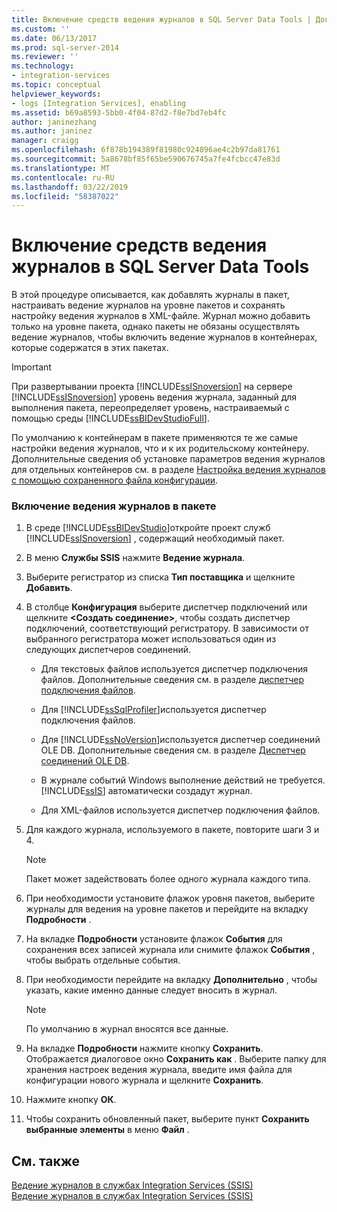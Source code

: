 ```yaml
---
title: Включение средств ведения журналов в SQL Server Data Tools | Документация Майкрософт
ms.custom: ''
ms.date: 06/13/2017
ms.prod: sql-server-2014
ms.reviewer: ''
ms.technology:
- integration-services
ms.topic: conceptual
helpviewer_keywords:
- logs [Integration Services], enabling
ms.assetid: b69a8593-5bb0-4f04-87d2-f8e7bd7eb4fc
author: janinezhang
ms.author: janinez
manager: craigg
ms.openlocfilehash: 6f878b194389f81980c924896ae4c2b97da81761
ms.sourcegitcommit: 5a8678bf85f65be590676745a7fe4fcbcc47e83d
ms.translationtype: MT
ms.contentlocale: ru-RU
ms.lasthandoff: 03/22/2019
ms.locfileid: "58387022"
---
```

# <a name="enable-package-logging-in-sql-server-data-tools"></a>Включение средств ведения журналов в SQL Server Data Tools
  В этой процедуре описывается, как добавлять журналы в пакет, настраивать ведение журналов на уровне пакетов и сохранять настройку ведения журналов в XML-файле. Журнал можно добавить только на уровне пакета, однако пакеты не обязаны осуществлять ведение журналов, чтобы включить ведение журналов в контейнерах, которые содержатся в этих пакетах.  
  
> [!IMPORTANT]  
>  При развертывании проекта [!INCLUDE[ssISnoversion](../includes/ssisnoversion-md.md)] на сервере [!INCLUDE[ssISnoversion](../includes/ssisnoversion-md.md)] уровень ведения журнала, заданный для выполнения пакета, переопределяет уровень, настраиваемый с помощью среды [!INCLUDE[ssBIDevStudioFull](../includes/ssbidevstudiofull-md.md)].  
  
 По умолчанию к контейнерам в пакете применяются те же самые настройки ведения журналов, что и к их родительскому контейнеру. Дополнительные сведения об установке параметров ведения журналов для отдельных контейнеров см. в разделе [Настройка ведения журналов с помощью сохраненного файла конфигурации](../../2014/integration-services/configure-logging-by-using-a-saved-configuration-file.md).  
  
### <a name="to-enable-logging-in-a-package"></a>Включение ведения журналов в пакете  
  
1.  В среде [!INCLUDE[ssBIDevStudio](../includes/ssbidevstudio-md.md)]откройте проект служб [!INCLUDE[ssISnoversion](../includes/ssisnoversion-md.md)] , содержащий необходимый пакет.  
  
2.  В меню **Службы SSIS** нажмите **Ведение журнала**.  
  
3.  Выберите регистратор из списка **Тип поставщика** и щелкните **Добавить**.  
  
4.  В столбце **Конфигурация** выберите диспетчер подключений или щелкните **\<Создать соединение>**, чтобы создать диспетчер подключений, соответствующий регистратору. В зависимости от выбранного регистратора может использоваться один из следующих диспетчеров соединений.  
  
    -   Для текстовых файлов используется диспетчер подключения файлов. Дополнительные сведения см. в разделе [диспетчер подключения файлов](connection-manager/file-connection-manager.md).  
  
    -   Для [!INCLUDE[ssSqlProfiler](../includes/sssqlprofiler-md.md)]используется диспетчер подключения файлов.  
  
    -   Для [!INCLUDE[ssNoVersion](../includes/ssnoversion-md.md)]используется диспетчер соединений OLE DB. Дополнительные сведения см. в разделе [Диспетчер соединений OLE DB](connection-manager/ole-db-connection-manager.md).  
  
    -   В журнале событий Windows выполнение действий не требуется. [!INCLUDE[ssIS](../includes/ssis-md.md)] автоматически создадут журнал.  
  
    -   Для XML-файлов используется диспетчер подключения файлов.  
  
5.  Для каждого журнала, используемого в пакете, повторите шаги 3 и 4.  
  
    > [!NOTE]  
    >  Пакет может задействовать более одного журнала каждого типа.  
  
6.  При необходимости установите флажок уровня пакетов, выберите журналы для ведения на уровне пакетов и перейдите на вкладку **Подробности** .  
  
7.  На вкладке **Подробности** установите флажок **События** для сохранения всех записей журнала или снимите флажок **События** , чтобы выбрать отдельные события.  
  
8.  При необходимости перейдите на вкладку **Дополнительно** , чтобы указать, какие именно данные следует вносить в журнал.  
  
    > [!NOTE]  
    >  По умолчанию в журнал вносятся все данные.  
  
9. На вкладке **Подробности** нажмите кнопку **Сохранить**. Отображается диалоговое окно **Сохранить как** . Выберите папку для хранения настроек ведения журнала, введите имя файла для конфигурации нового журнала и щелкните **Сохранить**.  
  
10. Нажмите кнопку **ОК**.  
  
11. Чтобы сохранить обновленный пакет, выберите пункт **Сохранить выбранные элементы** в меню **Файл** .  
  
## <a name="see-also"></a>См. также  
 [Ведение журналов в службах Integration Services (SSIS)](performance/integration-services-ssis-logging.md)   
 [Ведение журналов в службах Integration Services (SSIS)](performance/integration-services-ssis-logging.md)  
  
  
